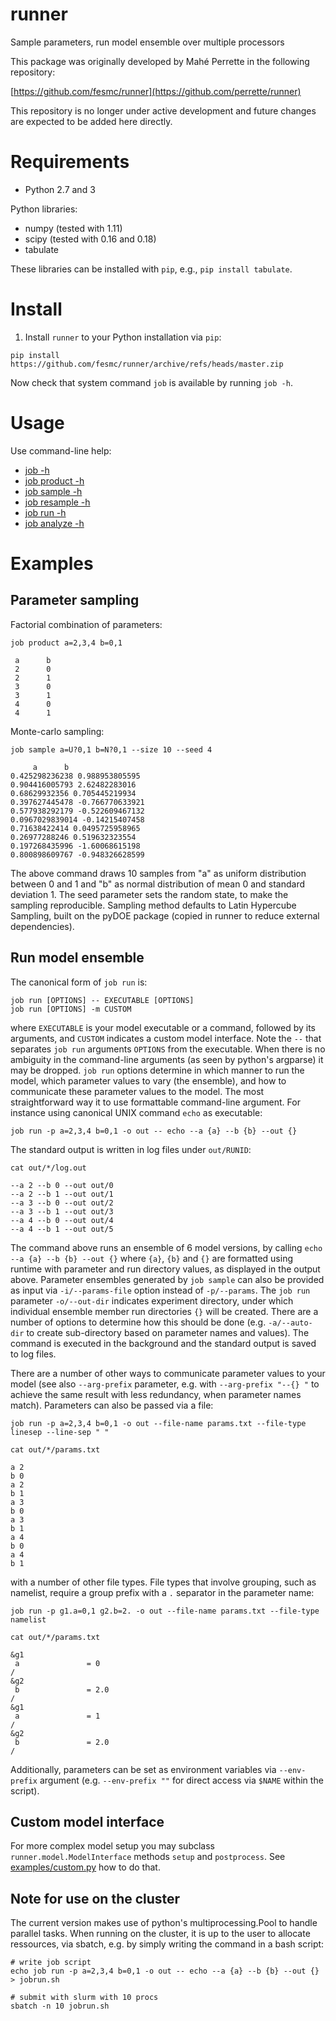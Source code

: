 # runner

Sample parameters, run model ensemble over multiple processors

This package was originally developed by Mahé Perrette in the following repository:

[https://github.com/fesmc/runner](https://github.com/perrette/runner)

This repository is no longer under active development and future changes are expected to be added here directly.

Requirements
============
- Python 2.7 and 3

Python libraries:
- numpy (tested with 1.11)
- scipy (tested with 0.16 and 0.18)
- tabulate

These libraries can be installed with `pip`, e.g., `pip install tabulate`. 

Install
=======

1. Install `runner` to your Python installation via `pip`:

```
pip install https://github.com/fesmc/runner/archive/refs/heads/master.zip
```

Now check that system command `job` is available by running `job -h`. 

Usage
=====
Use command-line help:

- [job -h](doc/job.txt)
- [job product -h](doc/product.txt)
- [job sample -h](doc/sample.txt)
- [job resample -h](doc/resample.txt)
- [job run -h](doc/run.txt)
- [job analyze -h](doc/analyze.txt)


Examples
========

Parameter sampling
------------------

Factorial combination of parameters:

    job product a=2,3,4 b=0,1
    
     a      b
     2      0
     2      1
     3      0
     3      1
     4      0
     4      1

Monte-carlo sampling:

    job sample a=U?0,1 b=N?0,1 --size 10 --seed 4

         a      b
    0.425298236238 0.988953805595
    0.904416005793 2.62482283016
    0.68629932356 0.705445219934
    0.397627445478 -0.766770633921
    0.577938292179 -0.522609467132
    0.0967029839014 -0.14215407458
    0.71638422414 0.0495725958965
    0.26977288246 0.519632323554
    0.197268435996 -1.60068615198
    0.800898609767 -0.948326628599

The above command draws 10 samples from "a" as uniform distribution between 0 
and 1 and "b" as normal distribution of mean 0 and standard deviation 1. 
The seed parameter sets the random state, to make the sampling reproducible.
Sampling method defaults to Latin Hypercube Sampling, built on the pyDOE 
package (copied in runner to reduce external dependencies).


Run model ensemble
------------------

The canonical form of `job run` is:

    job run [OPTIONS] -- EXECUTABLE [OPTIONS]
    job run [OPTIONS] -m CUSTOM

where `EXECUTABLE` is your model executable or a command, followed by its
arguments, and `CUSTOM` indicates a custom model interface. 
Note the `--` that separates `job run` arguments `OPTIONS` from the
executable.  When there is no ambiguity in the command-line arguments (as seen
by python's argparse) it may be dropped. `job run` options determine in which
manner to run the model, which parameter values to vary (the ensemble), and how
to communicate these parameter values to the model.  The most straightforward
way it to use formattable command-line argument. For instance using canonical
UNIX command `echo` as executable:

    job run -p a=2,3,4 b=0,1 -o out -- echo --a {a} --b {b} --out {}

The standard output is written in log files under `out/RUNID`:

    cat out/*/log.out

    --a 2 --b 0 --out out/0
    --a 2 --b 1 --out out/1
    --a 3 --b 0 --out out/2
    --a 3 --b 1 --out out/3
    --a 4 --b 0 --out out/4
    --a 4 --b 1 --out out/5

The command above runs an ensemble of 6 model versions, by calling 
`echo --a {a} --b {b} --out {}`  where `{a}`, `{b}` and `{}` 
are formatted using runtime with
parameter and run directory values, as displayed in the output above.
Parameter ensembles generated by `job sample` can also be provided as input via
`-i/--params-file` option instead of `-p/--params`. 
The `job run` parameter `-o/--out-dir` indicates experiment directory, under
which individual ensemble member run directories `{}` will be created. There
are a number of options to determine how this should be done (e.g.
`-a/--auto-dir` to create sub-directory based on parameter names and values).
The command is executed in the background  and the standard output is
saved to log files. 

There are a number of other ways to communicate parameter values to your model
(see also `--arg-prefix` parameter, e.g. with `--arg-prefix "--{} "` to achieve
the same result with less redundancy, when parameter names match). Parameters
can also be passed via a file:

    job run -p a=2,3,4 b=0,1 -o out --file-name params.txt --file-type linesep --line-sep " "

    cat out/*/params.txt

    a 2
    b 0
    a 2
    b 1
    a 3
    b 0
    a 3
    b 1
    a 4
    b 0
    a 4
    b 1

with a number of other file types. File types that involve grouping, such as
namelist, require a group prefix with a `.` separator in the parameter name:

    job run -p g1.a=0,1 g2.b=2. -o out --file-name params.txt --file-type namelist

    cat out/*/params.txt

    &g1
     a               = 0          
    /
    &g2
     b               = 2.0        
    /
    &g1
     a               = 1          
    /
    &g2
     b               = 2.0        
    /

Additionally, parameters can be set as environment variables via `--env-prefix`
argument (e.g. `--env-prefix ""` for direct access via `$NAME` within the
script).


Custom model interface
----------------------
For more complex model setup you may subclass `runner.model.ModelInterface` methods
`setup` and `postprocess`. See [examples/custom.py](examples/custom.py) how to do that.


Note for use on the cluster
---------------------------
The current version makes use of python's multiprocessing.Pool to handle parallel
tasks. When running on the cluster, it is up to the user to allocate ressources, via
sbatch, e.g. by simply writing the command in a bash script:

    
    # write job script
    echo job run -p a=2,3,4 b=0,1 -o out -- echo --a {a} --b {b} --out {} > jobrun.sh

    # submit with slurm with 10 procs
    sbatch -n 10 jobrun.sh
